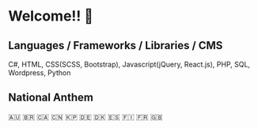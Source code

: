 # Welcome!! 👋

## Languages / Frameworks / Libraries / CMS

C#, HTML, CSS(SCSS, Bootstrap), Javascript(jQuery, React.js), PHP, SQL, Wordpress, Python

## National Anthem

🇦🇺 🇧🇷 🇨🇦 🇨🇳 🇰🇵 🇩🇪 🇩🇰 🇪🇸 🇫🇮 🇫🇷 🇬🇧

<!--
**gene-ix/gene-ix** is a ✨ _special_ ✨ repository because its `README.md` (this file) appears on your GitHub profile.

Here are some ideas to get you started:

- 🔭 I’m currently working on ...
- 🌱 I’m currently learning ...
- 👯 I’m looking to collaborate on ...
- 🤔 I’m looking for help with ...
- 💬 Ask me about ...
- 📫 How to reach me: ...
- 😄 Pronouns: ...
- ⚡ Fun fact: ...
-->
